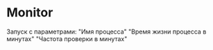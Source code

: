 # Monitor
Запуск с параметрами: "Имя процесса" "Время жизни процесса в минутах" "Частота проверки в минутах"
